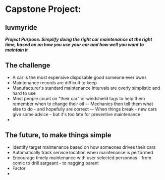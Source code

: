 # Capstone Project:
## luvmyride

**_Project Purpose: Simplify doing the right car maintenance at the right time, based on on how you use your car and how well you want to maintain it_**

## The challenge
- A car is the most expensive disposable good someone ever owns
- Maintenance records are difficult to keep
- Manufacturer's standard maintenance intervals are overly simplistic and hard to use
- Most people count on "their car" or windshield tags to help them remember when to change their oil
-- Mechanics then tell them what else to do - and hopefully are correct
-- When things break - new cars give some advice - but it's too late for preventive maintenance
- 
## The future, to make things simple
- Identify target maintenance based on how someones drives their cars
- Automatically track service location when maintenance is performed
- Encourage timely maintenance with user selected personnas - from comic to drill sargeant - to nagging parent
- Factor 
- 

